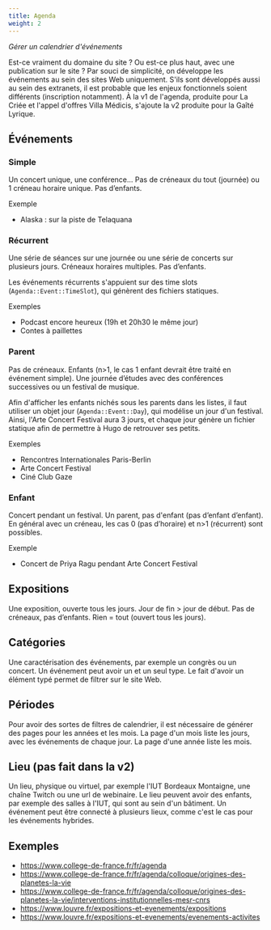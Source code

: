 ```yaml
---
title: Agenda
weight: 2
---
```

*Gérer un calendrier d'événements*

Est-ce vraiment du domaine du site ? Ou est-ce plus haut, avec une publication sur le site ? Par souci de simplicité, on développe les événements au sein des sites Web uniquement. S'ils sont développés aussi au sein des extranets, il est probable que les enjeux fonctionnels soient différents (inscription notamment). À la v1 de l'agenda, produite pour La Criée et l'appel d'offres Villa Médicis, s'ajoute la v2 produite pour la Gaîté Lyrique.

## Événements

### Simple

Un concert unique, une conférence... 
Pas de créneaux du tout (journée) ou 1 créneau horaire unique.
Pas d’enfants.


Exemple
- Alaska : sur la piste de Telaquana

### Récurrent

Une série de séances sur une journée ou une série de concerts sur plusieurs jours.
Créneaux horaires multiples.
Pas d’enfants.


Les événements récurrents s'appuient sur des time slots (`Agenda::Event::TimeSlot`), qui génèrent des fichiers statiques.


Exemples
- Podcast encore heureux (19h et 20h30 le même jour)
- Contes à paillettes

### Parent

Pas de créneaux.
Enfants (n>1, le cas 1 enfant devrait être traité en événement simple).
Une journée d’études avec des conférences successives ou un festival de musique.


Afin d'afficher les enfants nichés sous les parents dans les listes, il faut utiliser un objet jour (`Agenda::Event::Day`), qui modélise un jour d'un festival.
Ainsi, l'Arte Concert Festival aura 3 jours, et chaque jour génère un fichier statique afin de permettre à Hugo de retrouver ses petits.


Exemples
- Rencontres Internationales Paris-Berlin
- Arte Concert Festival
- Ciné Club Gaze


### Enfant

Concert pendant un festival.
Un parent, pas d'enfant (pas d’enfant d’enfant).
En général avec un créneau, les cas 0 (pas d’horaire) et n>1 (récurrent) sont possibles.


Exemple
- Concert de Priya Ragu pendant Arte Concert Festival

## Expositions

Une exposition, ouverte tous les jours.
Jour de fin > jour de début.
Pas de créneaux, pas d’enfants.
Rien = tout (ouvert tous les jours).

## Catégories

Une caractérisation des événements, par exemple un congrès ou un concert. Un événement peut avoir un et un seul type. Le fait d'avoir un élément typé permet de filtrer sur le site Web.

## Périodes

Pour avoir des sortes de filtres de calendrier, il est nécessaire de générer des pages pour les années et les mois.
La page d'un mois liste les jours, avec les événements de chaque jour.
La page d'une année liste les mois.

## Lieu (pas fait dans la v2)

Un lieu, physique ou virtuel, par exemple l'IUT Bordeaux Montaigne, une chaîne Twitch ou une url de webinaire. Le lieu peuvent avoir des enfants, par exemple des salles à l'IUT, qui sont au sein d'un bâtiment. Un événement peut être connecté à plusieurs lieux, comme c'est le cas pour les événements hybrides. 

## Exemples

- https://www.college-de-france.fr/fr/agenda
- https://www.college-de-france.fr/fr/agenda/colloque/origines-des-planetes-la-vie
- https://www.college-de-france.fr/fr/agenda/colloque/origines-des-planetes-la-vie/interventions-institutionnelles-mesr-cnrs
- https://www.louvre.fr/expositions-et-evenements/expositions
- https://www.louvre.fr/expositions-et-evenements/evenements-activites
